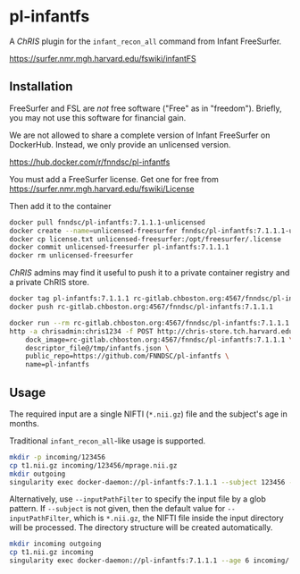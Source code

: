 # pl-infantfs

A _ChRIS_ plugin for the `infant_recon_all` command from Infant FreeSurfer.

https://surfer.nmr.mgh.harvard.edu/fswiki/infantFS

## Installation

FreeSurfer and FSL are _not_ free software ("Free" as in "freedom").
Briefly, you may not use this software for financial gain.

We are not allowed to share a complete version of Infant FreeSurfer on DockerHub.
Instead, we only provide an unlicensed version.

https://hub.docker.com/r/fnndsc/pl-infantfs

You must add a FreeSurfer license.
Get one for free from https://surfer.nmr.mgh.harvard.edu/fswiki/License

Then add it to the container

```bash
docker pull fnndsc/pl-infantfs:7.1.1.1-unlicensed
docker create --name=unlicensed-freesurfer fnndsc/pl-infantfs:7.1.1.1-unlicensed
docker cp license.txt unlicensed-freesurfer:/opt/freesurfer/.license
docker commit unlicensed-freesurfer pl-infantfs:7.1.1.1
docker rm unlicensed-freesurfer
```

_ChRIS_ admins may find it useful to push it to a private container registry and a private ChRIS store.

```bash
docker tag pl-infantfs:7.1.1.1 rc-gitlab.chboston.org:4567/fnndsc/pl-infantfs:7.1.1.1
docker push rc-gitlab.chboston.org:4567/fnndsc/pl-infantfs:7.1.1.1

docker run --rm rc-gitlab.chboston.org:4567/fnndsc/pl-infantfs:7.1.1.1 infantfs --json > /tmp/infantfs.json
http -a chrisadmin:chris1234 -f POST http://chris-store.tch.harvard.edu/api/v1/plugins/ \
    dock_image=rc-gitlab.chboston.org:4567/fnndsc/pl-infantfs:7.1.1.1 \
    descriptor_file@/tmp/infantfs.json \
    public_repo=https://github.com/FNNDSC/pl-infantfs \
    name=pl-infantfs
```

## Usage

The required input are a single NIFTI (`*.nii.gz`) file and the subject's age in months.

Traditional `infant_recon_all`-like usage is supported.

```bash
mkdir -p incoming/123456
cp t1.nii.gz incoming/123456/mprage.nii.gz
mkdir outgoing
singularity exec docker-daemon://pl-infantfs:7.1.1.1 --subject 123456 --age 6 incoming/ outgoing/
```

Alternatively, use `--inputPathFilter` to specify the input file by a glob pattern.
If `--subject` is not given, then the default value for `--inputPathFilter`, which is
`*.nii.gz`, the NIFTI file inside the input directory will be processed.
The directory structure will be created automatically.

```bash
mkdir incoming outgoing
cp t1.nii.gz incoming
singularity exec docker-daemon://pl-infantfs:7.1.1.1 --age 6 incoming/ outgoing/
```
